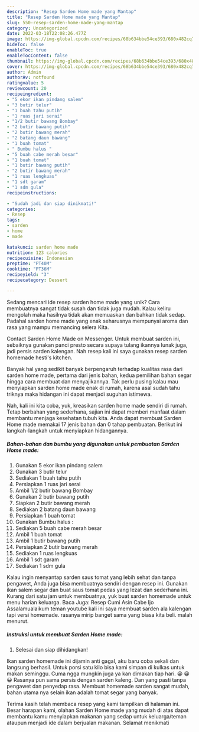 ```yaml
---
description: "Resep Sarden Home made yang Mantap"
title: "Resep Sarden Home made yang Mantap"
slug: 550-resep-sarden-home-made-yang-mantap
category: Uncategorized
date: 2022-03-18T22:08:26.477Z
image: https://img-global.cpcdn.com/recipes/68b634bbe54ce393/680x482cq70/sarden-home-made-foto-resep-utama.jpg
hideToc: false
enableToc: true
enableTocContent: false
thumbnail: https://img-global.cpcdn.com/recipes/68b634bbe54ce393/680x482cq70/sarden-home-made-foto-resep-utama.jpg
cover: https://img-global.cpcdn.com/recipes/68b634bbe54ce393/680x482cq70/sarden-home-made-foto-resep-utama.jpg
author: Admin
authorAv: notfound
ratingvalue: 5
reviewcount: 20
recipeingredient:
- "5 ekor ikan pindang salem"
- "3 butir telur"
- "1 buah tahu putih"
- "1 ruas jari serai"
- "1/2 butir bawang Bombay"
- "2 butir bawang putih"
- "2 butir bawang merah"
- "2 batang daun bawang"
- "1 buah tomat"
- " Bumbu halus "
- "5 buah cabe merah besar"
- "1 buah tomat"
- "1 butir bawang putih"
- "2 butir bawang merah"
- "1 ruas lengkuas"
- "1 sdt garam"
- "1 sdm gula"
recipeinstructions:

- "Sudah jadi dan siap dinikmati!"
categories:
- Resep
tags:
- sarden
- home
- made

katakunci: sarden home made 
nutrition: 123 calories
recipecuisine: Indonesian
preptime: "PT40M"
cooktime: "PT36M"
recipeyield: "3"
recipecategory: Dessert

---
```





Sedang mencari ide resep sarden home made yang unik? Cara membuatnya sangat tidak susah dan tidak juga mudah. Kalau keliru mengolah maka hasilnya tidak akan memuaskan dan bahkan tidak sedap. Padahal sarden home made yang enak seharusnya mempunyai aroma dan rasa yang mampu memancing selera Kita.





Contact Sarden Home Made on Messenger. Untuk membuat sarden ini, sebaiknya gunakan panci presto secara supaya tulang ikannya lunak juga, jadi persis sarden kalengan. Nah resep kali ini saya gunakan resep sarden homemade hesti&#39;s kitchen.

Banyak hal yang sedikit banyak berpengaruh terhadap kualitas rasa dari sarden home made, pertama dari jenis bahan, kedua pemilihan bahan segar hingga cara membuat dan menyajikannya. Tak perlu pusing kalau mau menyiapkan sarden home made enak di rumah, karena asal sudah tahu triknya maka hidangan ini dapat menjadi suguhan istimewa.






Nah, kali ini kita coba, yuk, kreasikan sarden home made sendiri di rumah. Tetap berbahan yang sederhana, sajian ini dapat memberi manfaat dalam membantu menjaga kesehatan tubuh kita. Anda dapat membuat Sarden Home made memakai 17 jenis bahan dan 0 tahap pembuatan. Berikut ini langkah-langkah untuk menyiapkan hidangannya.

<!--inarticleads1-->

##### Bahan-bahan dan bumbu yang digunakan untuk pembuatan Sarden Home made:

1. Gunakan 5 ekor ikan pindang salem
1. Gunakan 3 butir telur
1. Sediakan 1 buah tahu putih
1. Persiapkan 1 ruas jari serai
1. Ambil 1/2 butir bawang Bombay
1. Gunakan 2 butir bawang putih
1. Siapkan 2 butir bawang merah
1. Sediakan 2 batang daun bawang
1. Persiapkan 1 buah tomat
1. Gunakan  Bumbu halus :
1. Sediakan 5 buah cabe merah besar
1. Ambil 1 buah tomat
1. Ambil 1 butir bawang putih
1. Persiapkan 2 butir bawang merah
1. Sediakan 1 ruas lengkuas
1. Ambil 1 sdt garam
1. Sediakan 1 sdm gula


Kalau ingin menyantap sarden saus tomat yang lebih sehat dan tanpa pengawet, Anda juga bisa membuatnya sendiri dengan resep ini. Gunakan ikan salem segar dan buat saus tomat pedas yang lezat dan sederhana ini. Kurang dari satu jam untuk membuatnya, yuk buat sarden homemade untuk menu harian keluarga. Baca Juga: Resep Cumi Asin Cabe Ijo Assalamualaikum teman youtube kali ini saya membuat sarden ala kalengan tapi versi homemade. rasanya mirip banget sama yang biasa kita beli. malah menurut. 

<!--inarticleads2-->

##### Instruksi untuk membuat Sarden Home made:


1. Selesai dan siap dihidangkan!

Ikan sarden homemade ini dijamin anti gagal, aku baru coba sekali dan langsung berhasil. Untuk porsi satu kilo bisa kami simpan di kulkas untuk makan seminggu. Cuma ngga mungkin juga ya kan dimakan tiap hari. 😀 😀 😀 Rasanya pun sama persis dengan sarden kaleng. Dan yang pasti tanpa pengawet dan penyedap rasa. Membuat homemade sarden sangat mudah, bahan utama nya selain ikan adalah tomat segar yang banyak. 

Terima kasih telah membaca resep yang kami tampilkan di halaman ini. Besar harapan kami, olahan Sarden Home made yang mudah di atas dapat membantu kamu menyiapkan makanan yang sedap untuk keluarga/teman ataupun menjadi ide dalam berjualan makanan. Selamat menikmati
